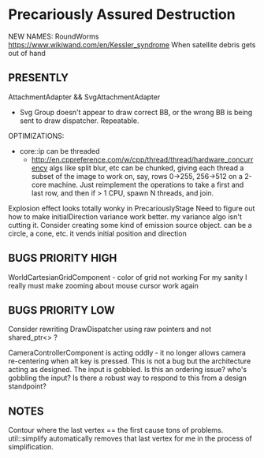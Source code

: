# Precariously Assured Destruction

NEW NAMES:
RoundWorms
https://www.wikiwand.com/en/Kessler_syndrome
When satellite debris gets out of hand

## PRESENTLY

AttachmentAdapter && SvgAttachmentAdapter
- Svg Group doesn't appear to draw correct BB, or the wrong BB is being sent to draw dispatcher. Repeatable.

OPTIMIZATIONS:
- core::ip can be threaded
    - http://en.cppreference.com/w/cpp/thread/thread/hardware_concurrency
    algs like split blur, etc can be chunked, giving each thread a subset of the image to work on, say, rows 0->255, 256->512 on a 2-core machine. Just reimplement the operations to take a first and last row, and then if > 1 CPU, spawn N threads, and join.

Explosion effect looks totally wonky in PrecariouslyStage
	Need to figure out how to make initialDirection variance work better. my variance algo isn't cutting it.
		Consider creating some kind of emission source object. can be a circle, a cone, etc. it vends initial position and direction

## BUGS PRIORITY HIGH

WorldCartesianGridComponent - color of grid not working
For my sanity I really must make zooming about mouse cursor work again

## BUGS PRIORITY LOW

Consider rewriting DrawDispatcher using raw pointers and not shared_ptr<> ?

CameraControllerComponent is acting oddly - it no longer allows camera re-centering when alt key is pressed.
	This is not a bug but the architecture acting as designed. The input is gobbled.
	Is this an ordering issue? who's gobbling the input?
	Is there a robust way to respond to this from a design standpoint?

## NOTES
Contour where the last vertex == the first cause tons of problems. util::simplify automatically removes that last vertex for me in the process of simplification.
